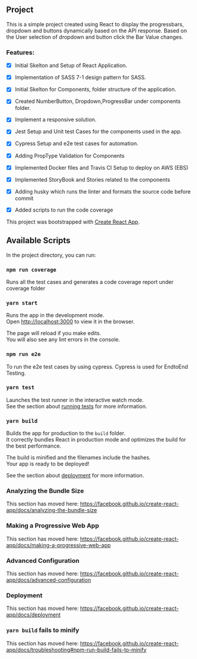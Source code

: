 ## Project

This is a simple project created using React to display the progressbars, dropdown and buttons dynamically based on the API response. 
Based on the User selection of dropdown and button click the Bar Value changes.

### Features:

- [x] Initial Skelton and Setup of React Application.
- [x] Implementation of SASS 7-1 design pattern for SASS.
- [x] Initial Skelton for Components, folder structure of the application.
- [x] Created NumberButton, Dropdown,ProgressBar under components folder.
- [x] Implement a responsive solution.
- [x] Jest Setup and Unit test Cases for the components used in the app.
- [x] Cypress Setup and e2e test cases for automation.
- [x] Adding PropType Validation for Components
- [x] Implemented Docker files  and Travis CI Setup to deploy on AWS (EBS)
- [x] Implemented StoryBook and Stories related to the components
- [x] Adding husky which runs the linter and formats the source code before commit 
- [x] Added scripts to run the code coverage



This project was bootstrapped with [Create React App](https://github.com/facebook/create-react-app).

## Available Scripts

In the project directory, you can run:

### `npm run coverage`
Runs all the test cases and generates a code coverage report under coverage folder

### `yarn start`

Runs the app in the development mode.<br />
Open [http://localhost:3000](http://localhost:3000) to view it in the browser.

The page will reload if you make edits.<br />
You will also see any lint errors in the console.

### `npm run e2e`
To run the e2e test cases by using cypress. Cypress is used for EndtoEnd Testing.

### `yarn test`

Launches the test runner in the interactive watch mode.<br />
See the section about [running tests](https://facebook.github.io/create-react-app/docs/running-tests) for more information.

### `yarn build`

Builds the app for production to the `build` folder.<br />
It correctly bundles React in production mode and optimizes the build for the best performance.

The build is minified and the filenames include the hashes.<br />
Your app is ready to be deployed!

See the section about [deployment](https://facebook.github.io/create-react-app/docs/deployment) for more information.

### Analyzing the Bundle Size

This section has moved here: https://facebook.github.io/create-react-app/docs/analyzing-the-bundle-size

### Making a Progressive Web App

This section has moved here: https://facebook.github.io/create-react-app/docs/making-a-progressive-web-app

### Advanced Configuration

This section has moved here: https://facebook.github.io/create-react-app/docs/advanced-configuration

### Deployment

This section has moved here: https://facebook.github.io/create-react-app/docs/deployment

### `yarn build` fails to minify

This section has moved here: https://facebook.github.io/create-react-app/docs/troubleshooting#npm-run-build-fails-to-minify
